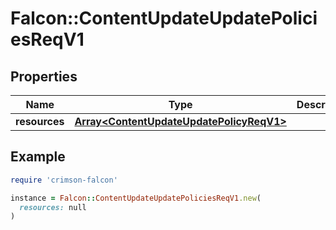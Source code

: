# Falcon::ContentUpdateUpdatePoliciesReqV1

## Properties

| Name | Type | Description | Notes |
| ---- | ---- | ----------- | ----- |
| **resources** | [**Array&lt;ContentUpdateUpdatePolicyReqV1&gt;**](ContentUpdateUpdatePolicyReqV1.md) |  |  |

## Example

```ruby
require 'crimson-falcon'

instance = Falcon::ContentUpdateUpdatePoliciesReqV1.new(
  resources: null
)
```

